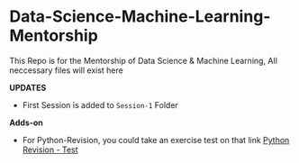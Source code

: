# Data-Science-Machine-Learning-Mentorship
This Repo is for the Mentorship of Data Science &amp; Machine Learning, All neccessary files will exist here

**UPDATES**
* First Session is added to `Session-1` Folder

**Adds-on**
* For Python-Revision, you could take an exercise test on that link [Python Revision - Test](https://forms.gle/iURCy8VtyPYVTF1t6)
